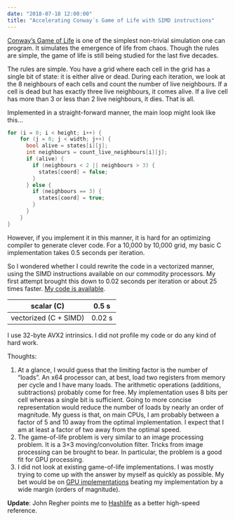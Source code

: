 ```yaml
---
date: "2018-07-18 12:00:00"
title: "Accelerating Conway´s Game of Life with SIMD instructions"
---
```




[Conway&rsquo;s Game of Life](https://en.wikipedia.org/wiki/Conway%27s_Game_of_Life) is one of the simplest non-trivial simulation one can program. It simulates the emergence of life from chaos. Though the rules are simple, the game of life is still being studied for the last five decades.

The rules are simple. You have a grid where each cell in the grid has a single bit of state: it is either alive or dead. During each iteration, we look at the 8 neighbours of each cells and count the number of live neighbours. If a cell is dead but has exactly three live neighbours, it comes alive. If a live cell has more than 3 or less than 2 live neighbours, it dies. That is all.

Implemented in a straight-forward manner, the main loop might look like this&hellip;
```C
for (i = 0; i < height; i++) {
    for (j = 0; j < width; j++) {
      bool alive = states[i][j];
      int neighbours = count_live_neighbours[i][j];
      if (alive) {
        if (neighbours < 2 || neighbours > 3) {
          states[coord] = false;
        }
      } else {
        if (neighbours == 3) {
          states[coord] = true;
        }
      }
    }
}
```


However, if you implement it in this manner, it is hard for an optimizing compiler to generate clever code. For a 10,000 by 10,000 grid, my basic C implementation takes 0.5 seconds per iteration.

So I wondered whether I could rewrite the code in a vectorized manner, using the SIMD instructions available on our commodity processors. My first attempt brought this down to 0.02 seconds per iteration or about 25 times faster. [My code is available](https://github.com/lemire/SIMDgameoflife).

scalar (C)               |0.5 s                    |
-------------------------|-------------------------|
vectorized (C + SIMD)    |0.02 s                   |


I use 32-byte AVX2 intrinsics. I did not profile my code or do any kind of hard work.

Thoughts:

1. At a glance, I would guess that the limiting factor is the number of &ldquo;loads&rdquo;. An x64 processor can, at best, load two registers from memory per cycle and I have many loads. The arithmetic operations (additions, subtractions) probably come for free. My implementation uses 8 bits per cell whereas a single bit is sufficient. Going to more concise representation would reduce the number of loads by nearly an order of magnitude. My guess is that, on main CPUs, I am probably between a factor of 5 and 10 away from the optimal implementation. I expect that I am at least a factor of two away from the optimal speed.
1. The game-of-life problem is very similar to an image processing problem. It is a 3&#215;3 moving/convolution filter. Tricks from image processing can be brought to bear. In particular, the problem is a good fit for GPU processing.
1. I did not look at existing game-of-life implementations. I was mostly trying to come up with the answer by myself as quickly as possible. My bet would be on [GPU implementations](http://www.marekfiser.com/Projects/Conways-Game-of-Life-on-GPU-using-CUDA) beating my implementation by a wide margin (orders of magnitude).


__Update__: John Regher points me to [Hashlife](https://en.wikipedia.org/wiki/Hashlife) as a better high-speed reference.

